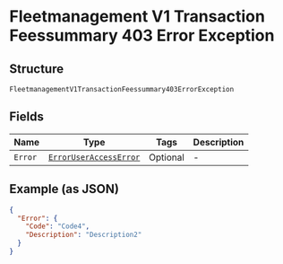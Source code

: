 
# Fleetmanagement V1 Transaction Feessummary 403 Error Exception

## Structure

`FleetmanagementV1TransactionFeessummary403ErrorException`

## Fields

| Name | Type | Tags | Description |
|  --- | --- | --- | --- |
| `Error` | [`ErrorUserAccessError`](../../doc/models/error-user-access-error.md) | Optional | - |

## Example (as JSON)

```json
{
  "Error": {
    "Code": "Code4",
    "Description": "Description2"
  }
}
```

